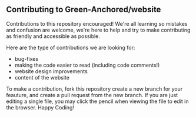 ## Contributing to Green-Anchored/website

Contributions to this repository encouraged! We're all learning so mistakes and confusion are welcome, we're here to help and try to make contributing as friendly and accessible as possible.

Here are the type of contributions we are looking for:
 - bug-fixes
 - making the code easier to read (including code comments!)
 - website design improvements
 - content of the website
 

To make a contribution, fork this repository create a new branch for your feauture, and create a pull request from the new branch.
If you are just editing a single file, you may click the pencil when viewing the file to edit in the browser.
Happy Coding!
